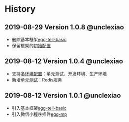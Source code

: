 # History
## 2019-08-29 Version  1.0.8 @unclexiao
- 删除基本框架[egg-tell-basic](https://www.npmjs.com/package/egg-tell-basic)
- 保留框架的[初始配置](/boilerplate/config/config.default.js)

## 2019-08-12 Version  1.0.4 @unclexiao
- 支持[多环境配置](https://eggjs.org/zh-cn/basics/config.html)：单元测试、开发环境、生产环境
- 新增[单元测试](https://eggjs.org/zh-cn/core/unittest.html)：Redis服务

## 2019-08-12 Version  1.0.1 @unclexiao
- 引入基本框架[egg-tell-basic](https://www.npmjs.com/package/egg-tell-basic)
- 引入微信小程序插件[egg-mp](https://www.npmjs.com/package/egg-mp)